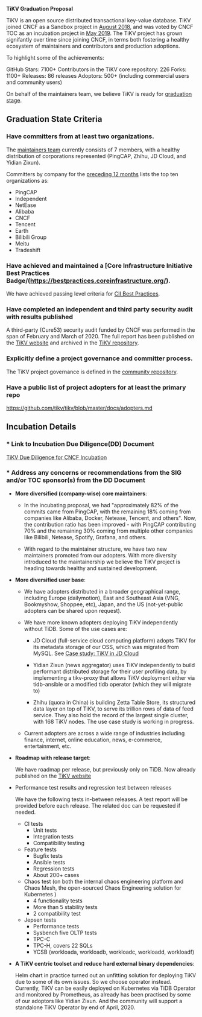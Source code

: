 **TiKV Graduation Proposal**

TiKV is an open source distributed transactional key-value database. TiKV joined CNCF as a Sandbox project in [August 2018](https://www.cncf.io/blog/2018/08/28/cncf-to-host-tikv-in-the-sandbox/), and was voted by CNCF TOC as an incubation project in [May 2019](https://www.cncf.io/blog/2019/05/21/toc-votes-to-move-tikv-into-cncf-incubator/). The TiKV project has grown signifantly over time since joining CNCF, in terms both fostering a healthy ecosystem of maintainers and contributors and production adoptions.

To highlight some of the achievements:

GitHub Stars: 7100+
Contributors in the TiKV core repository: 226
Forks: 1100+
Releases: 86 releases
Adoptors: 500+ (including commercial users and community users)

On behalf of the maintainers team, we believe TiKV is ready for [graduation stage](https://github.com/cncf/toc/blob/master/process/graduation_criteria.adoc#graduation-stage).

## Graduation State Criteria

### Have committers from at least two organizations.

The [maintainers team](https://github.com/tikv/tikv/blob/master/MAINTAINERS.md) currently consists of 7 members, with a healthy distribution of corporations represented (PingCAP, Zhihu, JD Cloud, and Yidian Zixun).

Committers by company for the [preceding 12 months](https://tikv.devstats.cncf.io/d/4/company-statistics-by-repository-group?orgId=1&var-period=y&var-metric=activity&var-repogroup_name=All&var-companies=All) lists the top ten organizations as:

- PingCAP
- Independent
- NetEase
- Alibaba
- CNCF
- Tencent
- Earth
- Bilibili Group
- Meitu
- Tradeshift


### Have achieved and maintained a [Core Infrastructure Initiative Best Practices Badge/(https://bestpractices.coreinfrastructure.org/).

We have achieved passing level criteria for [CII Best Practices](https://bestpractices.coreinfrastructure.org/zh-CN/projects/2574).

### Have completed an independent and third party security audit with results published

A third-party (Cure53) security audit funded by CNCF was performed in the span of February and March of 2020. The full report has been published on the [TiKV website](https://tikv.org/blog/tikv-pass-security-audit/) and archived in the [TiKV repository](https://github.com/tikv/tikv#security-audit).

### Explicitly define a project governance and committer process.

The TiKV project governance is defined in the [community repository](https://github.com/tikv/community/blob/master/GOVERNANCE.md).

### Have a public list of project adopters for at least the primary repo

https://github.com/tikv/tikv/blob/master/docs/adopters.md

## Incubation Details

### * Link to Incubation Due Diligence(DD) Document

[TiKV Due Diligence for CNCF Incubation](https://docs.google.com/document/d/1isLh8e5D0pAgocbj2ht_ZbZ5MORN3fFD-98tCsVu0rM/edit#heading=h.xty7ca1yvruj)

### * Address any concerns or recommendations from the SIG and/or TOC sponsor(s) from the DD Document

- **More diversified (company-wise) core maintainers**:

    - In the incubating proposal, we had "approximately 82% of the commits came from PingCAP, with the remaining 18% coming from companies like Alibaba, Docker, Netease, Tencent, and others". Now, the contribution ratio has been improved - with PingCAP contributing 70% and the remaining 30% coming from multiple other companies like Bilibili, Netease, Spotify, Grafana, and others.

    - With regard to the maintainer structure, we have two new maintainers promoted from our adopters. With more diversity introduced to the maintainership we believe the TiKV project is heading towards healthy and sustained development.


- **More diversified user base**:

    - We have adopters distributed in a broader geographical range, including Europe (dailymotion), East and Southeast Asia (VNG, Bookmyshow, Shoppee, etc), Japan, and the US (not-yet-public adopters can be shared upon request).
    - We have more known adopters deploying TiKV independently without TiDB. Some of the use cases are:
        - JD Cloud (full-service cloud computing platform)  adopts TiKV for its metadata storage of our OSS, which was migrated from MySQL. See [Case study: TiKV in JD Cloud](https://www.cncf.io/blog/2019/11/26/case-study-tikv-in-jd-cloud/)
       
        - Yidian Zixun (news aggregator) uses TiKV independently to build performant distributed storage for their user profiling data, by implementing a tikv-proxy that allows TiKV deployment either via tidb-ansible or a modified tidb operator (which they will migrate to)
        
        - Zhihu (quora in China) is building Zetta Table Store, its structured data layer on top of TiKV, to serve its trillion rows of data of feed service. They also hold the record of the largest single cluster, with 168 TiKV nodes. The use case study is working in progress.
    
    - Current adopters are across a wide range of industries including finance, internet, online education, news, e-commerce, entertainment, etc.

- **Roadmap with release target**:

  We have roadmap per release, but previously only on TiDB. Now already published on the [TiKV website](https://tikv.org/docs/dev/roadmap/)

- Performance test results and regression test between releases

  We have the following tests in-between releases. A test report will be provided before each release. The related doc can be requested if needed.

    - CI tests
      - Unit tests
      - Integration tests
      - Compatibility testing
    - Feature tests
      - Bugfix tests
      - Ansible tests
      - Regression tests
      - About 200+ cases
    - Chaos test (on both the internal chaos engineering platform and Chaos Mesh, the open-sourced Chaos Engineering solution for Kubernetes )
      - 4 functionality tests
      - More than 5 stability tests
      - 2 compatibility test
    - Jepsen tests
      - Performance tests
      - Sysbench five OLTP tests
      - TPC-C
      - TPC-H, covers 22 SQLs
      - YCSB (workloada, workloadb, workloadc, workloadd, workloadf)

- **A TiKV centric toolset and reduce hard external binary dependencies**:

   Helm chart in practice turned out an unfitting solution for deploying TiKV due to some of its own issues. So we choose operator instead. Currently, TiKV can be easily deployed on Kubernetes via TiDB Operator and monitored by Prometheus, as already has been practised by some of our adoptors like Yidian Zixun. And the community will support a standalone TiKV Operator by end of April, 2020.


